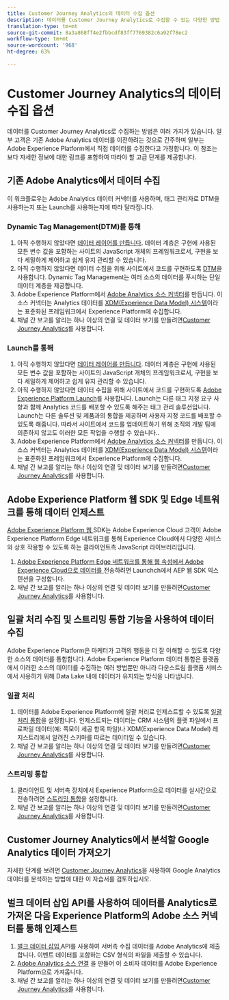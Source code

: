 ```yaml
---
title: Customer Journey Analytics의 데이터 수집 옵션
description: 데이터를 Customer Journey Analytics로 수집할 수 있는 다양한 방법 이해
translation-type: tm+mt
source-git-commit: 8a3a868ff4e2fbbcdf83ff7769382c6a92f78ec2
workflow-type: tm+mt
source-wordcount: '968'
ht-degree: 63%

---
```



# Customer Journey Analytics의 데이터 수집 옵션

데이터를 Customer Journey Analytics로 수집하는 방법은 여러 가지가 있습니다. 일부 고객은 기존 Adobe Analytics 데이터를 이전하려는 것으로 간주하며 일부는 Adobe Experience Platform에서 직접 데이터를 수집한다고 가정합니다. 이 참조는 보다 자세한 정보에 대한 링크를 포함하여 따라야 할 고급 단계를 제공합니다.

## 기존 Adobe Analytics에서 데이터 수집

이 워크플로우는 Adobe Analytics 데이터 커넥터를 사용하며, 태그 관리자로 DTM을 사용하는지 또는 Launch를 사용하는지에 따라 달라집니다.

### Dynamic Tag Management(DTM)를 통해

1. 아직 수행하지 않았다면 [데이터 레이어를 만듭니다](https://docs.adobe.com/content/help/ko-KR/analytics/implementation/prepare/data-layer.html). 데이터 계층은 구현에 사용된 모든 변수 값을 포함하는 사이트의 JavaScript 개체의 프레임워크로서, 구현을 보다 세밀하게 제어하고 쉽게 유지 관리할 수 있습니다.
1. 아직 수행하지 않았다면 데이터 수집을 위해 사이트에서 코드를 구현하도록 [DTM](https://docs.adobe.com/content/help/ko-KR/analytics/implementation/other/dtm/dtm-implementation-overview.html)을 사용합니다. Dynamic Tag Management는 여러 소스의 데이터를 푸시하는 단일 데이터 계층을 제공합니다.
1. Adobe Experience Platform에서 [Adobe Analytics 소스 커넥터](https://docs.adobe.com/content/help/ko-KR/experience-platform/sources/ui-tutorials/create/adobe-applications/analytics.html)를 만듭니다. 이 소스 커넥터는 Analytics 데이터를 [XDM(Experience Data Model) 시스템](https://docs.adobe.com/content/help/ko-KR/experience-platform/xdm/home.html)이라는 표준화된 프레임워크에서 Experience Platform에 수집합니다.
1. 채널 간 보고를 알리는 하나 이상의 연결 및 데이터 보기를 만들려면[Customer Journey Analytics](https://docs.adobe.com/content/help/ko-KR/analytics-platform/using/cja-overview/cja-getting-started.html)를 사용합니다.

### Launch를 통해

1. 아직 수행하지 않았다면 [데이터 레이어를 만듭니다](https://docs.adobe.com/content/help/en/analytics/implementation/prepare/data-layer.html). 데이터 계층은 구현에 사용된 모든 변수 값을 포함하는 사이트의 JavaScript 개체의 프레임워크로서, 구현을 보다 세밀하게 제어하고 쉽게 유지 관리할 수 있습니다.
1. 아직 수행하지 않았다면 데이터 수집을 위해 사이트에서 코드를 구현하도록 [Adobe Experience Platform Launch](https://docs.adobe.com/content/help/ko-KR/analytics/implementation/launch/overview.html)를 사용합니다. Launch는 다른 태그 지정 요구 사항과 함께 Analytics 코드를 배포할 수 있도록 해주는 태그 관리 솔루션입니다. Launch는 다른 솔루션 및 제품과의 통합을 제공하며 사용자 지정 코드를 배포할 수 있도록 해줍니다. 따라서 사이트에서 코드를 업데이트하기 위해 조직의 개발 팀에 의존하지 않고도 이러한 모든 작업을 수행할 수 있습니다..
1. Adobe Experience Platform에서 [Adobe Analytics 소스 커넥터](https://docs.adobe.com/content/help/en/experience-platform/sources/ui-tutorials/create/adobe-applications/analytics.html)를 만듭니다. 이 소스 커넥터는 Analytics 데이터를 [XDM(Experience Data Model) 시스템](https://docs.adobe.com/content/help/en/experience-platform/xdm/home.html)이라는 표준화된 프레임워크에서 Experience Platform에 수집합니다.
1. 채널 간 보고를 알리는 하나 이상의 연결 및 데이터 보기를 만들려면[Customer Journey Analytics](https://docs.adobe.com/content/help/en/analytics-platform/using/cja-overview/cja-getting-started.html)를 사용합니다.

## Adobe Experience Platform 웹 SDK 및 Edge 네트워크를 통해 데이터 인제스트

[Adobe Experience Platform 웹 ](https://experienceleague.adobe.com/docs/experience-platform/edge/home.html?lang=en) SDK는 Adobe Experience Cloud 고객이 Adobe Experience Platform Edge 네트워크를 통해 Experience Cloud에서 다양한 서비스와 상호 작용할 수 있도록 하는 클라이언트측 JavaScript 라이브러리입니다.

1. [Adobe Experience Platform Edge 네트워크를 통해 웹 속성에서 Adobe Experience Cloud으로 데이터를 ](https://experienceleague.adobe.com/docs/launch/using/extensions-ref/adobe-extension/aep-extension/overview.html?lang=en#configure-the-aep-web-sdk-extension) 전송하려면 Launchch에서 AEP 웹 SDK 익스텐션을 구성합니다.
1. 채널 간 보고를 알리는 하나 이상의 연결 및 데이터 보기를 만들려면[Customer Journey Analytics](https://docs.adobe.com/content/help/en/analytics-platform/using/cja-overview/cja-getting-started.html)를 사용합니다.

## 일괄 처리 수집 및 스트리밍 통합 기능을 사용하여 데이터 수집

Adobe Experience Platform은 마케터가 고객의 행동을 더 잘 이해할 수 있도록 다양한 소스의 데이터를 통합합니다. Adobe Experience Platform 데이터 통합은 플랫폼에서 이러한 소스의 데이터를 수집하는 여러 방법뿐만 아니라 다운스트림 플랫폼 서비스에서 사용하기 위해 Data Lake 내에 데이터가 유지되는 방식을 나타냅니다.

### 일괄 처리

1. 데이터를 Adobe Experience Platform에 일괄 처리로 인제스트할 수 있도록 [일괄 처리 통합](https://experienceleague.adobe.com/docs/experience-platform/ingestion/batch/overview.html?lang=en#batch)을 설정합니다. 인제스트되는 데이터는 CRM 시스템의 플랫 파일에서 프로파일 데이터(예: 쪽모이 세공 항목 파일)나 XDM(Experience Data Model) 레지스트리에서 알려진 스키마를 따르는 데이터일 수 있습니다.
1. 채널 간 보고를 알리는 하나 이상의 연결 및 데이터 보기를 만들려면[Customer Journey Analytics](https://docs.adobe.com/content/help/en/analytics-platform/using/cja-overview/cja-getting-started.html)를 사용합니다.

### 스트리밍 통합

1. 클라이언트 및 서버측 장치에서 Experience Platform으로 데이터를 실시간으로 전송하려면 [스트리밍 통합](https://experienceleague.adobe.com/docs/experience-platform/ingestion/streaming/overview.html?lang=en#streaming)을 설정합니다.
1. 채널 간 보고를 알리는 하나 이상의 연결 및 데이터 보기를 만들려면[Customer Journey Analytics](https://docs.adobe.com/content/help/en/analytics-platform/using/cja-overview/cja-getting-started.html)를 사용합니다.

## Customer Journey Analytics에서 분석할 Google Analytics 데이터 가져오기

자세한 단계를 보려면 [Customer Journey Analytics](https://experienceleague.adobe.com/docs/platform-learn/comprehensive-technical-tutorial/module16/ex5.html?lang=en#objectives)을 사용하여 Google Analytics 데이터를 분석하는 방법에 대한 이 자습서를 검토하십시오.

## 벌크 데이터 삽입 API를 사용하여 데이터를 Analytics로 가져온 다음 Experience Platform의 Adobe 소스 커넥터를 통해 인제스트

1. [벌크 데이터 삽입 ](https://www.adobe.io/apis/experiencecloud/analytics/docs.html#!AdobeDocs/analytics-2.0-apis/master/bdia.md) API를 사용하여 서버측 수집 데이터를 Adobe Analytics에 제출합니다. 이벤트 데이터를 포함하는 CSV 형식의 파일을 제출할 수 있습니다.
1. [Adobe Analytics 소스 연결](https://experienceleague.adobe.com/docs/experience-platform/sources/ui-tutorials/create/adobe-applications/analytics.html?lang=en) 을 만들어 이 소비자 데이터를 Adobe Experience Platform으로 가져옵니다.
1. 채널 간 보고를 알리는 하나 이상의 연결 및 데이터 보기를 만들려면[Customer Journey Analytics](https://docs.adobe.com/content/help/en/analytics-platform/using/cja-overview/cja-getting-started.html)를 사용합니다.